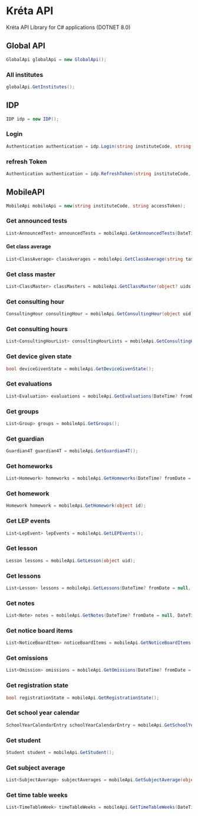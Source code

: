 # Kréta API

Kréta API Library for C# applications (DOTNET 8.0)

## Global API
```csharp
GlobalApi globalApi = new GlobalApi();
```
### All institutes
```csharp
globalApi.GetInstitutes();
```
## IDP
```csharp
IDP idp = new IDP();
```
### Login
```csharp
Authentication authentication = idp.Login(string instituteCode, string username, string password);
```
### refresh Token
```csharp
Authentication authentication = idp.RefreshToken(string instituteCode, string refreshToken);
```
## MobileAPI
```csharp
MobileApi mobileApi = new(string instituteCode, string accessToken);
```
### Get announced tests
```csharp
List<AnnouncedTest> announcedTests = mobileApi.GetAnnouncedTests(DateTime? fromDate = null, DateTime? toDate = null);
```
#### Get class average
```csharp
List<ClassAverage> classAverages = mobileApi.GetClassAverage(string taskUid, string? subjectUid = null);
```
### Get class master
```csharp
List<ClassMaster> classMasters = mobileApi.GetClassMaster(object? uids = null);
```
### Get consulting hour
```csharp
ConsultingHour consultingHour = mobileApi.GetConsultingHour(object uid);
```
### Get consulting hours
```csharp
List<ConsultingHourList> consultingHourLists = mobileApi.GetConsultingHours(DateTime? fromDate = null, DateTime? toDate = null);
```
### Get device given state
```csharp
bool deviceGivenState = mobileApi.GetDeviceGivenState();
```
### Get evaluations
```csharp
List<Evaluation> evaluations = mobileApi.GetEvaluations(DateTime? fromDate = null, DateTime? toDate = null);
```
### Get groups
```csharp
List<Group> groups = mobileApi.GetGroups();
```
### Get guardian
```csharp
Guardian4T guardian4T = mobileApi.GetGuardian4T();
```
### Get homeworks
```csharp
List<Homework> homeworks = mobileApi.GetHomeworks(DateTime? fromDate = null, DateTime? toDate = null);
```
### Get homework
```csharp
Homework homework = mobileApi.GetHomework(object id);
```
### Get LEP events
```csharp
List<LepEvent> lepEvents = mobileApi.GetLEPEvents();
```
### Get lesson
```csharp
Lesson lessons = mobileApi.GetLesson(object uid);
```
### Get lessons
```csharp
List<Lesson> lessons = mobileApi.GetLessons(DateTime? fromDate = null, DateTime? toDate = null);
```
### Get notes
```csharp
List<Note> notes = mobileApi.GetNotes(DateTime? fromDate = null, DateTime? toDate = null);
```
### Get notice board items
```csharp
List<NoticeBoardItem> noticeBoardItems = mobileApi.GetNoticeBoardItems();
```
### Get omissions
```csharp
List<Omission> omissions = mobileApi.GetOmissions(DateTime? fromDate = null, DateTime? toDate = null);
```
### Get registration state
```csharp
bool registrationState = mobileApi.GetRegistrationState();
```
### Get school year calendar
```csharp
SchoolYearCalendarEntry schoolYearCalendarEntry = mobileApi.GetSchoolYearCalendar();
```
### Get student
```csharp
Student student = mobileApi.GetStudent();
```
### Get subject average
```csharp
List<SubjectAverage> subjectAverages = mobileApi.GetSubjectAverage(object uid);
```
### Get time table weeks
```csharp
List<TimeTableWeek> timeTableWeeks = mobileApi.GetTimeTableWeeks(DateTime fromDate, DateTime toDate);
```